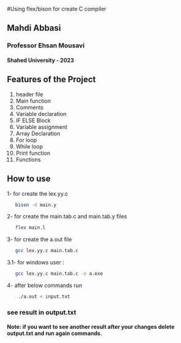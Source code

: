 #Using flex/bison for create C compiler

<h2>Mahdi Abbasi </h2>
<h3>Professor Ehsan Mousavi </h3>
<h4>Shahed University - 2023 </h4>


<h2>Features of the Project</h2>
<ol>
	<li>header file</li>
	<li>Main function</li>
	<li>Comments</li>
	<li>Variable declaration</li>
	<li>IF ELSE  Block</li>
	<li>Variable assignment</li>
	<li>Array Declaration</li>
	<li>For loop</li>
	<li>While loop </li>
	<li>Print function</li>
	<li>Functions</li>

</ol>

<h2>How to use</h2>

1- for create the lex.yy.c
```bash
   bison -d main.y
```
2- for create the main.tab.c and main.tab.y files
```bash
   flex main.l
```
3- for create the a.out file
```bash
   gcc lex.yy.c main.tab.c
```
3.1- for windows user :
```bash
   gcc lex.yy.c main.tab.c -o a.exe
```
4- after below commands run 
```bash
    ./a.out < input.txt
```

<h3>see result in output.txt </h3>
<h4>Note: if you want to see another result after your changes delete output.txt and run again commands.</h4>



